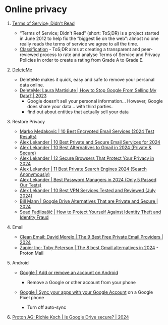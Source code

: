 # Online privacy

1. [Terms of Service; Didn't Read](https://www.tosdr.org/)
   - “Terms of Service; Didn't Read” (short: ToS;DR) is a project started in June 2012 to help fix the
     “biggest lie on the web”: almost no one really reads the terms of service we agree to all the time.
   - [Classification](https://www.tosdr.org/classification) - ToS;DR aims at creating a transparent and
     peer-reviewed process to rate and analyse Terms of Service and Privacy Policies in order to create
     a rating from Grade A to Grade E.

1. [DeleteMe](https://joindeleteme.com/)
   - DeleteMe makes it quick, easy and safe to remove your personal data online.
   - [DeleteMe: Laura Martisiute | How to Stop Google From Selling My Data? | 2023](https://joindeleteme.com/blog/how-to-stop-google-from-selling-my-data/)
     * Google doesn’t sell your personal information... However, Google does share your data... with third parties.
     * find out about entities that actually sell your data

1. Restore Privacy
   - [Marko Medakovic | 10 Best Encrypted Email Services (2024 Test Results)](https://restoreprivacy.com/email/best-encrypted-email/)
   - [Alex Lekander | 10 Best Private and Secure Email Services for 2024](https://restoreprivacy.com/email/secure/)
   - [Alex Lekander | 10 Best Alternatives to Gmail in 2024 (Private & Secure)](https://restoreprivacy.com/email/alternatives-to-gmail/)
   - [Alex Lekander | 12 Secure Browsers That Protect Your Privacy in 2024](https://restoreprivacy.com/browser/secure/)
   - [Alex Lekander | 11 Best Private Search Engines 2024 (Search Anonymously)](https://restoreprivacy.com/private-search-engine/)
   - [Alex Lekander | Best Password Managers in 2024 (Only 5 Passed Our Tests)](https://restoreprivacy.com/password-manager/best-password-manager/)
   - [Alex Lekander | 10 Best VPN Services Tested and Reviewed (July 2024)](https://restoreprivacy.com/vpn/best/)
   - [Bill Mann | Google Drive Alternatives That are Private and Secure | 2024](https://restoreprivacy.com/google-drive-alternatives/)
   - [Sead Fadilpašić | How to Protect Yourself Against Identity Theft and Identity Fraud](https://restoreprivacy.com/identity-theft-protection/)

1. Email
   - [Clean Email: David Morelo | The 9 Best Free Private Email Providers | 2024](https://clean.email/blog/email-security/free-private-email-providers)
   - [Zapier Inc: Toby Peterson | The 8 best Gmail alternatives in 2024](https://zapier.com/blog/gmail-alternatives/) - Proton Mail

1. Android
   - [Google | Add or remove an account on Android](https://support.google.com/android/answer/7664951)
     * Remove a Google or other account from your phone

   - [Google | Sync your apps with your Google Account](https://support.google.com/pixelphone/answer/2840875) on a Google Pixel phone
     * Turn off auto-sync

1. [Proton AG: Richie Koch | Is Google Drive secure? | 2024](https://proton.me/blog/is-google-drive-secure)


